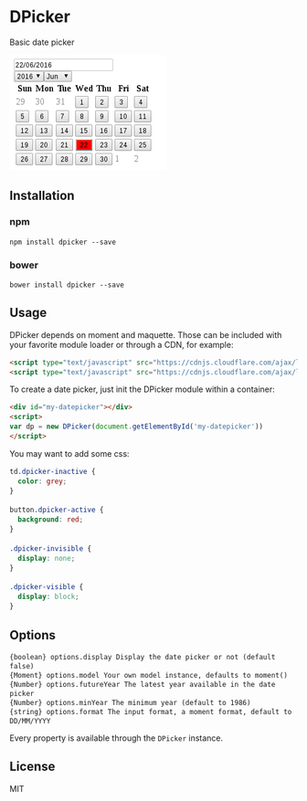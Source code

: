 # DPicker

Basic date picker

![screen](screen.png)

## Installation

### npm

```
npm install dpicker --save
```

### bower

```
bower install dpicker --save
```

## Usage

DPicker depends on moment and maquette. Those can be included with your favorite module loader or through a CDN, for example:

```html
<script type="text/javascript" src="https://cdnjs.cloudflare.com/ajax/libs/moment.js/2.13.0/moment.min.js"></script>
<script type="text/javascript" src="https://cdnjs.cloudflare.com/ajax/libs/maquette/2.1.6/maquette.min.js"></script>
```

To create a date picker, just init the DPicker module within a container:

```html
<div id="my-datepicker"></div>
<script>
var dp = new DPicker(document.getElementById('my-datepicker'))
</script>
```

You may want to add some css:

```css
td.dpicker-inactive {
  color: grey;
}

button.dpicker-active {
  background: red;
}

.dpicker-invisible {
  display: none;
}

.dpicker-visible {
  display: block;
}
```

## Options

```
{boolean} options.display Display the date picker or not (default false)
{Moment} options.model Your own model instance, defaults to moment()
{Number} options.futureYear The latest year available in the date picker
{Number} options.minYear The minimum year (default to 1986)
{string} options.format The input format, a moment format, default to DD/MM/YYYY
```

Every property is available through the `DPicker` instance.

## License

MIT

